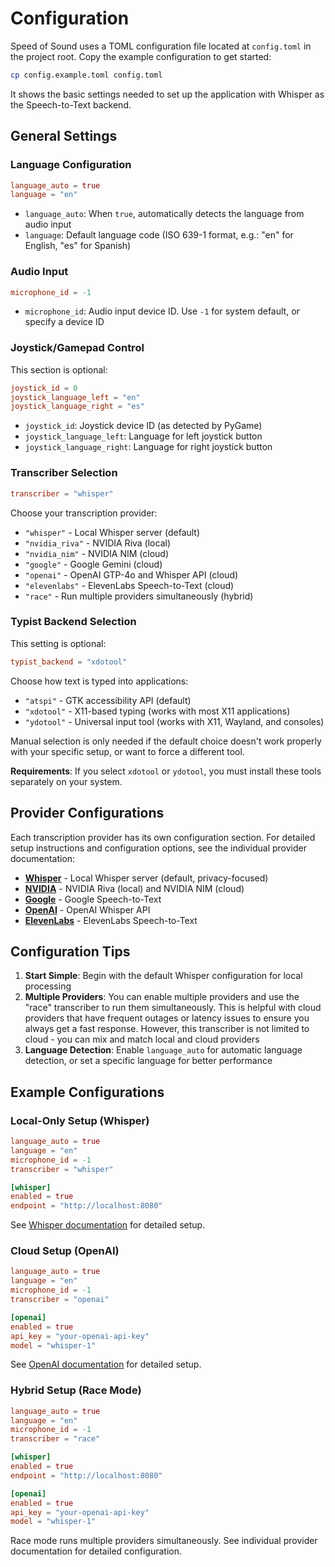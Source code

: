 # Configuration

Speed of Sound uses a TOML configuration file located at `config.toml` in the project root. Copy the example configuration to get started:

```bash
cp config.example.toml config.toml
```

It shows the basic settings needed to set up the application with Whisper as the Speech-to-Text backend. 

## General Settings

### Language Configuration

```toml
language_auto = true
language = "en"
```

- `language_auto`: When `true`, automatically detects the language from audio input
- `language`: Default language code (ISO 639-1 format, e.g.: "en" for English, "es" for Spanish)

### Audio Input

```toml
microphone_id = -1
```

- `microphone_id`: Audio input device ID. Use `-1` for system default, or specify a device ID

### Joystick/Gamepad Control

This section is optional:

```toml
joystick_id = 0
joystick_language_left = "en"
joystick_language_right = "es"
```

- `joystick_id`: Joystick device ID (as detected by PyGame)
- `joystick_language_left`: Language for left joystick button
- `joystick_language_right`: Language for right joystick button

### Transcriber Selection

```toml
transcriber = "whisper"
```

Choose your transcription provider:
- `"whisper"` - Local Whisper server (default)
- `"nvidia_riva"` - NVIDIA Riva (local)
- `"nvidia_nim"` - NVIDIA NIM (cloud)
- `"google"` - Google Gemini (cloud)
- `"openai"` - OpenAI GTP-4o and Whisper API (cloud)
- `"elevenlabs"` - ElevenLabs Speech-to-Text (cloud)
- `"race"` - Run multiple providers simultaneously (hybrid)

### Typist Backend Selection

This setting is optional:

```toml
typist_backend = "xdotool"
```

Choose how text is typed into applications:
- `"atspi"` - GTK accessibility API (default)
- `"xdotool"` - X11-based typing (works with most X11 applications)
- `"ydotool"` - Universal input tool (works with X11, Wayland, and consoles)

Manual selection is only needed if the default choice doesn't work properly with your specific setup, or want to force a different tool.

**Requirements**: If you select `xdotool` or `ydotool`, you must install these tools separately on your system.

## Provider Configurations

Each transcription provider has its own configuration section. For detailed setup instructions and configuration options, see the individual provider documentation:

- **[Whisper](whisper.md)** - Local Whisper server (default, privacy-focused)
- **[NVIDIA](nvidia.md)** - NVIDIA Riva (local) and NVIDIA NIM (cloud)
- **[Google](google.md)** - Google Speech-to-Text
- **[OpenAI](openai.md)** - OpenAI Whisper API
- **[ElevenLabs](elevenlabs.md)** - ElevenLabs Speech-to-Text

## Configuration Tips

1. **Start Simple**: Begin with the default Whisper configuration for local processing
2. **Multiple Providers**: You can enable multiple providers and use the "race" transcriber to run them simultaneously. This is helpful with cloud providers that have frequent outages or latency issues to ensure you always get a fast response. However, this transcriber is not limited to cloud - you can mix and match local and cloud providers
3. **Language Detection**: Enable `language_auto` for automatic language detection, or set a specific language for better performance

## Example Configurations

### Local-Only Setup (Whisper)
```toml
language_auto = true
language = "en"
microphone_id = -1
transcriber = "whisper"

[whisper]
enabled = true
endpoint = "http://localhost:8080"
```
See [Whisper documentation](whisper.md) for detailed setup.

### Cloud Setup (OpenAI)
```toml
language_auto = true
language = "en"
microphone_id = -1
transcriber = "openai"

[openai]
enabled = true
api_key = "your-openai-api-key"
model = "whisper-1"
```
See [OpenAI documentation](openai.md) for detailed setup.

### Hybrid Setup (Race Mode)
```toml
language_auto = true
language = "en"
microphone_id = -1
transcriber = "race"

[whisper]
enabled = true
endpoint = "http://localhost:8080"

[openai]
enabled = true
api_key = "your-openai-api-key"
model = "whisper-1"
```
Race mode runs multiple providers simultaneously. See individual provider documentation for detailed configuration.